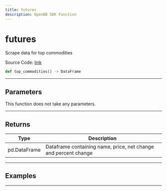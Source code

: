 ```yaml
---
title: futures
description: OpenBB SDK Function
---
```


# futures

Scrape data for top commodities

Source Code: [link](https://github.com/OpenBB-finance/OpenBBTerminal/tree/main/openbb_terminal/economy/wsj_model.py#L103)

```python
def top_commodities() -> DataFrame
```
---

## Parameters

This function does not take any parameters.

---

## Returns

| Type | Description |
| ---- | ----------- |
| pd.DataFrame | Dataframe containing name, price, net change and percent change |

---

## Examples

---


